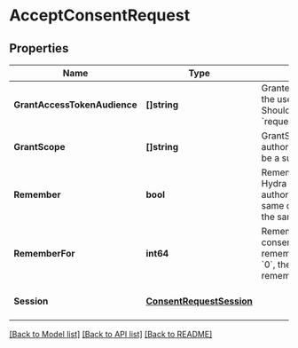 # AcceptConsentRequest

## Properties
Name | Type | Description | Notes
------------ | ------------- | ------------- | -------------
**GrantAccessTokenAudience** | **[]string** | GrantedAudience sets the audience the user authorized the client to use. Should be a subset of &#x60;requested_access_token_audience&#x60;. | [optional] [default to null]
**GrantScope** | **[]string** | GrantScope sets the scope the user authorized the client to use. Should be a subset of &#x60;requested_scope&#x60;. | [optional] [default to null]
**Remember** | **bool** | Remember, if set to true, tells ORY Hydra to remember this consent authorization and reuse it if the same client asks the same user for the same, or a subset of, scope. | [optional] [default to null]
**RememberFor** | **int64** | RememberFor sets how long the consent authorization should be remembered for in seconds. If set to &#x60;0&#x60;, the authorization will be remembered indefinitely. | [optional] [default to null]
**Session** | [**ConsentRequestSession**](consentRequestSession.md) |  | [optional] [default to null]

[[Back to Model list]](../README.md#documentation-for-models) [[Back to API list]](../README.md#documentation-for-api-endpoints) [[Back to README]](../README.md)



